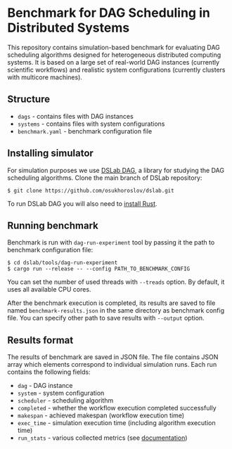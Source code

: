 # Benchmark for DAG Scheduling in Distributed Systems

This repository contains simulation-based benchmark for evaluating DAG scheduling algorithms designed for heterogeneous distributed computing systems. It is based on a large set of real-world DAG instances (currently scientific workflows) and realistic system configurations (currently clusters with multicore machines).

## Structure

- `dags` - contains files with DAG instances
- `systems` - contains files with system configurations
- `benchmark.yaml` - benchmark configuration file

## Installing simulator

For simulation purposes we use [DSLab DAG](https://github.com/osukhoroslov/dslab/tree/main/crates/dslab-dag), a library for studying the DAG scheduling algorithms. Clone the main branch of DSLab repository:

```
$ git clone https://github.com/osukhoroslov/dslab.git
```

To run DSLab DAG you will also need to [install Rust](https://www.rust-lang.org/tools/install). 

## Running benchmark

Benchmark is run with `dag-run-experiment` tool by passing it the path to benchmark configuration file:

```
$ cd dslab/tools/dag-run-experiment
$ cargo run --release -- --config PATH_TO_BENCHMARK_CONFIG
```

You can set the number of used threads with `--treads` option. By default, it uses all available CPU cores. 

After the benchmark execution is completed, its results are saved to file named `benchmark-results.json` in the same directory as benchmark config file. You can specify other path to save results with `--output` option.

## Results format

The results of benchmark are saved in JSON file. The file contains JSON array which elements correspond to individual simulation runs. Each run contains the following fields:

- `dag` - DAG instance
- `system` - system configuration
- `scheduler` - scheduling algorithm
- `completed` - whether the workflow execution completed successfully
- `makespan` - achieved makespan (workflow execution time)
- `exec_time` - simulation execution time (including algorithm execution time)
- `run_stats` - various collected metrics (see [documentation](https://osukhoroslov.github.io/dslab/docs/dslab_dag/run_stats/struct.RunStats.html))
